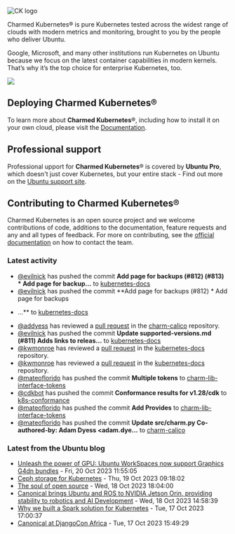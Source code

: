 ![CK logo](https://assets.ubuntu.com/v1/451d4cf4-Charmed+Kubernetes_RGB_onWhite_2022.svg)

Charmed Kubernetes® is pure Kubernetes tested across the widest range of clouds with modern metrics and monitoring, brought to you by the people who deliver Ubuntu.

Google, Microsoft, and many other institutions run Kubernetes on Ubuntu because we focus on the latest container capabilities in modern kernels. That’s why it’s the top choice for enterprise Kubernetes, too.

![](https://assets.ubuntu.com/v1/843c77b6-juju-at-a-glace.svg)

## Deploying Charmed Kubernetes®

To learn more about **Charmed Kubernetes**®, including how to install it on your own cloud, please visit the [Documentation][docs].

## Professional support

Professional upport for **Charmed Kubernetes**® is covered by **Ubuntu Pro**, which doesn't just cover Kubernetes, but your entire stack - Find out more on the [Ubuntu support site](https://ubuntu.com/support).

## Contributing to Charmed Kubernetes®

Charmed Kubernetes is an open source project and we welcome contributions of code, additions to the documentation, feature requests and any and all types of feedback. For more on contributing, see the [official documentation][get-in-touch] on how to contact the team.

<!-- LINKS -->
[docs]: https://ubuntu.com/kubernetes/docs
[get-in-touch]: https://ubuntu.com/kubernetes/docs/get-in-touch

### Latest activity

<!-- activity starts -->
 - [@evilnick](https://github.com/evilnick) has pushed the commit **Add page for backups (#812) (#813)  * Add page for backup...** to [kubernetes-docs](https://github.com/charmed-kubernetes/kubernetes-docs)
 - [@evilnick](https://github.com/evilnick) has pushed the commit **Add page for backups (#812)  * Add page for backups  * ...** to [kubernetes-docs](https://github.com/charmed-kubernetes/kubernetes-docs)
 - [@addyess](https://github.com/addyess) has reviewed a [pull request](https://github.com/charmed-kubernetes/charm-calico/pull/104) in the [charm-calico](https://github.com/charmed-kubernetes/charm-calico) repository.
 - [@evilnick](https://github.com/evilnick) has pushed the commit **Update supported-versions.md (#811)  Adds links to releas...** to [kubernetes-docs](https://github.com/charmed-kubernetes/kubernetes-docs)
 - [@kwmonroe](https://github.com/kwmonroe) has reviewed a [pull request](https://github.com/charmed-kubernetes/kubernetes-docs/pull/812) in the [kubernetes-docs](https://github.com/charmed-kubernetes/kubernetes-docs) repository.
 - [@kwmonroe](https://github.com/kwmonroe) has reviewed a [pull request](https://github.com/charmed-kubernetes/kubernetes-docs/pull/812) in the [kubernetes-docs](https://github.com/charmed-kubernetes/kubernetes-docs) repository.
 - [@mateoflorido](https://github.com/mateoflorido) has pushed the commit **Multiple tokens** to [charm-lib-interface-tokens](https://github.com/charmed-kubernetes/charm-lib-interface-tokens)
 - [@cdkbot](https://github.com/cdkbot) has pushed the commit **Conformance results for v1.28/cdk** to [k8s-conformance](https://github.com/charmed-kubernetes/k8s-conformance)
 - [@mateoflorido](https://github.com/mateoflorido) has pushed the commit **Add Provides** to [charm-lib-interface-tokens](https://github.com/charmed-kubernetes/charm-lib-interface-tokens)
 - [@mateoflorido](https://github.com/mateoflorido) has pushed the commit **Update src/charm.py  Co-authored-by: Adam Dyess <adam.dye...** to [charm-calico](https://github.com/charmed-kubernetes/charm-calico)
<!-- activity ends -->

<!-- roadmap starts -->

<!-- roadmap ends -->

### Latest from the Ubuntu blog

<!-- blog starts -->
* [Unleash the power of GPU: Ubuntu WorkSpaces now support Graphics G4dn bundles](https://ubuntu.com//blog/unleash-the-power-of-gpu-ubuntu-desktop-on-amazon-workspaces-supports-graphics-g4dn-bundles) - Fri, 20 Oct 2023 11:55:05 
* [Ceph storage for Kubernetes](https://ubuntu.com//blog/storage-for-kubernetes) - Thu, 19 Oct 2023 09:18:02 
* [The soul of open source](https://ubuntu.com//blog/the-soul-of-open-source) - Wed, 18 Oct 2023 18:04:00 
* [Canonical brings Ubuntu and ROS to NVIDIA Jetson Orin, providing stability to robotics and AI Development](https://ubuntu.com//blog/ubuntu-and-ros-to-nvidia-jetson-orin) - Wed, 18 Oct 2023 14:58:39 
* [Why we built a Spark solution for Kubernetes](https://ubuntu.com//blog/why-we-built-a-spark-solution-for-kubernetes) - Tue, 17 Oct 2023 17:00:37 
* [Canonical at DjangoCon Africa](https://ubuntu.com//blog/canonical-at-djangocon-africa) - Tue, 17 Oct 2023 15:49:29 
<!-- blog ends -->
